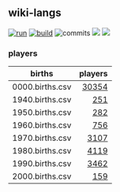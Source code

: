 ## wiki-langs
[![run](https://github.com/dreamerminsk/wiki-langs/actions/workflows/run.yml/badge.svg)](https://github.com/dreamerminsk/wiki-langs/actions/workflows/run.yml)
[![build](https://github.com/dreamerminsk/wiki-langs/actions/workflows/build.yml/badge.svg)](https://github.com/dreamerminsk/wiki-langs/actions/workflows/build.yml)
![commits](https://img.shields.io/github/commit-activity/w/dreamerminsk/wiki-langs)
![](https://img.shields.io/github/languages/code-size/dreamerminsk/wiki-langs)
![](https://img.shields.io/github/repo-size/dreamerminsk/wiki-langs)

### players
| births | players |
| :----: | ------: |
| 0000.births.csv | [30354](players/0000.births.csv) |
| 1940.births.csv | [251](players/1940.births.csv) |
| 1950.births.csv | [282](players/1950.births.csv) |
| 1960.births.csv | [756](players/1960.births.csv) |
| 1970.births.csv | [3107](players/1970.births.csv) |
| 1980.births.csv | [4119](players/1980.births.csv) |
| 1990.births.csv | [3462](players/1990.births.csv) |
| 2000.births.csv | [159](players/2000.births.csv) |

